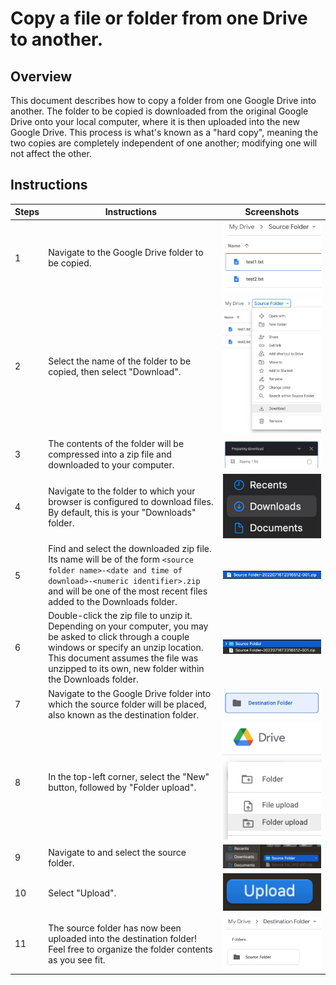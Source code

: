 # Copy a file or folder from one Drive to another.

## Overview

This document describes how to copy a folder from one Google Drive into
another. The folder to be copied is downloaded from the original Google Drive
onto your local computer, where it is then uploaded into the new Google
Drive. This process is what's known as a "hard copy", meaning the two copies are
completely independent of one another; modifying one will not affect the other.

## Instructions

|Steps|Instructions|Screenshots|
|-----|------------|-----------|
|1|Navigate to the Google Drive folder to be copied.|![](DocumentationScreenshots/driveSourceFolder.png)|
|2|Select the name of the folder to be copied, then select "Download".|![](DocumentationScreenshots/selectSourceFolder.png)|
|3|The contents of the folder will be compressed into a zip file and downloaded to your computer.|![](DocumentationScreenshots/zipSourceFolder.png)|
|4|Navigate to the folder to which your browser is configured to download files. By default, this is your "Downloads" folder.|![](DocumentationScreenshots/downloadsFolder.png)|
|5|Find and select the downloaded zip file. Its name will be of the form `<source folder name>-<date and time of download>-<numeric identifier>.zip` and will be one of the most recent files added to the Downloads folder.|![](DocumentationScreenshots/sourceFolderZip.png)|
|6|Double-click the zip file to unzip it. Depending on your computer, you may be asked to click through a couple windows or specify an unzip location. This document assumes the file was unzipped to its own, new folder within the Downloads folder.|![](DocumentationScreenshots/sourceFolderUnzip.png)|
|7|Navigate to the Google Drive folder into which the source folder will be placed, also known as the destination folder.|![](DocumentationScreenshots/destinationFolder.png)|
|8|In the top-left corner, select the "New" button, followed by "Folder upload".|![](DocumentationScreenshots/folderUpload.png)|
|9|Navigate to and select the source folder.|![](DocumentationScreenshots/sourceFolderUpload.png)|
|10|Select "Upload".|![](DocumentationScreenshots/upload.png)|
|11|The source folder has now been uploaded into the destination folder! Feel free to organize the folder contents as you see fit.|![](DocumentationScreenshots/sourceInDestination.png)|
